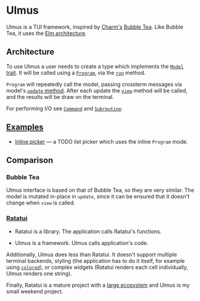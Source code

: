 # Ulmus

Ulmus is a TUI framework, inspired by [Charm's][charm] [Bubble Tea][bt].
Like Bubble Tea, it uses the [Elm architecture][ea].


## Architecture

To use Ulmus a user needs to create a type which implements the [`Model`
trait][Model].  It will be called using a [`Program`], via the [`run`]
method.

`Program` will repeatedly call the model, passing crossterm messages via
model's [`update` method][update].  After each update the [`view`]
method will be called, and the results will be draw on the terminal.

For performing I/O see [`Command`] and [`Subroutine`].


## [Examples]

- [Inline picker][examples-ip] — a TODO list picker which uses the
  inline `Program` mode.


## Comparison

### Bubble Tea

Ulmus interface is based on that of Bubble Tea, so they are very
similar.  The model is mutated in-place in `update`, since it can be
ensured that it doesn't change when `view` is called.


### [Ratatui]

- Ratatui is a library.  The application calls Ratatui's functions.

- Ulmus is a framework.  Ulmus calls application's code.

Additionally, Ulmus does less than Ratatui.  It doesn't support multiple
terminal backends, styling (the application has to do it itself, for
example using [`colored`]), or complex widgets (Ratatui renders each
cell individually, Ulmus renders one string).

Finally, Ratatui is a mature project with a [large ecosystem][re] and
Ulmus is my small weekend project.


[charm]: https://charm.sh/
[bt]: https://github.com/charmbracelet/bubbletea
[ea]: https://guide.elm-lang.org/architecture/
[Model]: https://docs.rs/ulmus/latest/ulmus/trait.Model.html
[`Program`]: https://docs.rs/ulmus/latest/ulmus/struct.Program.html
[`run`]: https://docs.rs/ulmus/latest/ulmus/struct.Program.html#method.run
[update]: https://docs.rs/ulmus/latest/ulmus/trait.Model.html#tymethod.update
[`view`]: https://docs.rs/ulmus/latest/ulmus/trait.Model.html#tymethod.view
[`Command`]: https://docs.rs/ulmus/latest/ulmus/enum.Command.html
[`Subroutine`]: https://docs.rs/ulmus/latest/ulmus/type.Subroutine.html
[Examples]: https://codeberg.org/kaathewise/ulmus/src/branch/trunk/examples
[examples-ip]: https://codeberg.org/kaathewise/ulmus/src/branch/trunk/examples/inline-picker.rs
[Ratatui]: https://ratatui.rs/
[`colored`]: https://github.com/colored-rs/colored
[re]: https://ratatui.rs/showcase/third-party-widgets/
